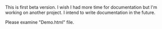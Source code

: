 This is first beta version. 
I wish I had more time for documentation but I'm working on another project. 
I intend to write documentation in the future.

Please examine "Demo.html" file.
